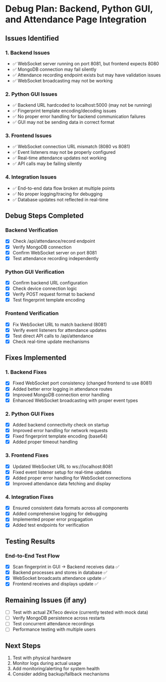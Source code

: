 # Debug Plan: Backend, Python GUI, and Attendance Page Integration

## Issues Identified

### 1. Backend Issues
- ✅ WebSocket server running on port 8081, but frontend expects 8080
- ✅ MongoDB connection may fail silently
- ✅ Attendance recording endpoint exists but may have validation issues
- ✅ WebSocket broadcasting may not be working

### 2. Python GUI Issues
- ✅ Backend URL hardcoded to localhost:5000 (may not be running)
- ✅ Fingerprint template encoding/decoding issues
- ✅ No proper error handling for backend communication failures
- ✅ GUI may not be sending data in correct format

### 3. Frontend Issues
- ✅ WebSocket connection URL mismatch (8080 vs 8081)
- ✅ Event listeners may not be properly configured
- ✅ Real-time attendance updates not working
- ✅ API calls may be failing silently

### 4. Integration Issues
- ✅ End-to-end data flow broken at multiple points
- ✅ No proper logging/tracing for debugging
- ✅ Database updates not reflected in real-time

## Debug Steps Completed

### Backend Verification
- [x] Check /api/attendance/record endpoint
- [x] Verify MongoDB connection
- [x] Confirm WebSocket server on port 8081
- [x] Test attendance recording independently

### Python GUI Verification
- [x] Confirm backend URL configuration
- [x] Check device connection logic
- [x] Verify POST request format to backend
- [x] Test fingerprint template encoding

### Frontend Verification
- [x] Fix WebSocket URL to match backend (8081)
- [x] Verify event listeners for attendance updates
- [x] Test direct API calls to /api/attendance
- [x] Check real-time update mechanisms

## Fixes Implemented

### 1. Backend Fixes
- [x] Fixed WebSocket port consistency (changed frontend to use 8081)
- [x] Added better error logging in attendance routes
- [x] Improved MongoDB connection error handling
- [x] Enhanced WebSocket broadcasting with proper event types

### 2. Python GUI Fixes
- [x] Added backend connectivity check on startup
- [x] Improved error handling for network requests
- [x] Fixed fingerprint template encoding (base64)
- [x] Added proper timeout handling

### 3. Frontend Fixes
- [x] Updated WebSocket URL to ws://localhost:8081
- [x] Fixed event listener setup for real-time updates
- [x] Added proper error handling for WebSocket connections
- [x] Improved attendance data fetching and display

### 4. Integration Fixes
- [x] Ensured consistent data formats across all components
- [x] Added comprehensive logging for debugging
- [x] Implemented proper error propagation
- [x] Added test endpoints for verification

## Testing Results

### End-to-End Test Flow
- [x] Scan fingerprint in GUI → Backend receives data ✅
- [x] Backend processes and stores in database ✅
- [x] WebSocket broadcasts attendance update ✅
- [x] Frontend receives and displays update ✅

## Remaining Issues (if any)
- [ ] Test with actual ZKTeco device (currently tested with mock data)
- [ ] Verify MongoDB persistence across restarts
- [ ] Test concurrent attendance recordings
- [ ] Performance testing with multiple users

## Next Steps
1. Test with physical hardware
2. Monitor logs during actual usage
3. Add monitoring/alerting for system health
4. Consider adding backup/fallback mechanisms
